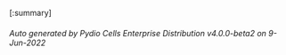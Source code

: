 






[:summary]

###### Auto generated by Pydio Cells Enterprise Distribution v4.0.0-beta2 on 9-Jun-2022
